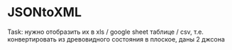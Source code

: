 # JSONtoXML
Task: нужно отобразить их в xls / google sheet таблице / сsv,
т.е. конвертировать из древовидного состояния в плоское,
даны 2 джсона
